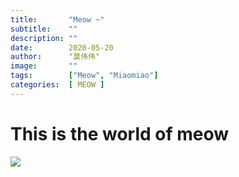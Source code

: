 ```yaml
---
title:       "Meow ~"
subtitle:    ""
description: ""
date:        2020-05-20
author:      "莫伟伟"
image:       ""
tags:        ["Meow", "Miaomiao"]
categories:  [ MEOW ]
---
```


# This is the world of meow

![](http://qam8kfig1.bkt.clouddn.com/IMG_0272.JPG)

